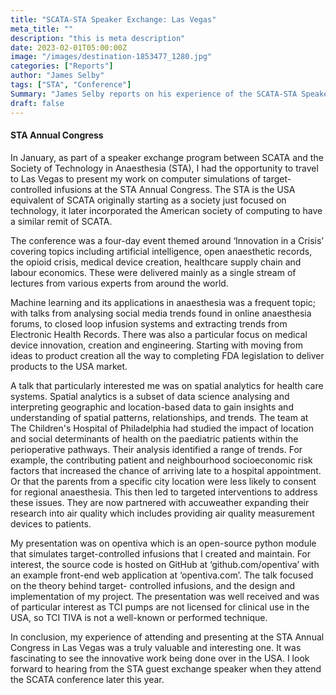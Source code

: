 ```yaml
---
title: "SCATA-STA Speaker Exchange: Las Vegas"
meta_title: ""
description: "this is meta description"
date: 2023-02-01T05:00:00Z
image: "/images/destination-1853477_1280.jpg"
categories: ["Reports"]
author: "James Selby"
tags: ["STA", "Conference"]
Summary: "James Selby reports on his experience of the SCATA-STA Speaker Exchange Programme."
draft: false
---
```

#### STA Annual Congress

In January, as part of a speaker exchange program between SCATA and the Society
of Technology in Anaesthesia (STA), I had the opportunity to travel to Las Vegas to
present my work on computer simulations of target-controlled infusions at the STA
Annual Congress. The STA is the USA equivalent of SCATA originally starting as a
society just focused on technology, it later incorporated the American society of
computing to have a similar remit of SCATA.

The conference was a four-day event themed around ‘Innovation in a Crisis’
covering topics including artificial intelligence, open anaesthetic records, the opioid
crisis, medical device creation, healthcare supply chain and labour economics.
These were delivered mainly as a single stream of lectures from various experts
from around the world.

Machine learning and its applications in anaesthesia was a frequent topic; with talks
from analysing social media trends found in online anaesthesia forums, to closed
loop infusion systems and extracting trends from Electronic Health Records. There
was also a particular focus on medical device innovation, creation and engineering.
Starting with moving from ideas to product creation all the way to completing FDA
legislation to deliver products to the USA market.  

A talk that particularly interested me was on spatial analytics for health care
systems.  Spatial analytics is a subset of data science analysing and interpreting
geographic and location-based data to gain insights and understanding of spatial
patterns, relationships, and trends. The team at The Children's Hospital of
Philadelphia had studied the impact of location and social determinants of health on
the paediatric patients within the perioperative pathways. Their analysis identified a
range of trends. For example, the contributing patient and neighbourhood
socioeconomic risk factors that increased the chance of arriving late to a hospital
appointment. Or that the parents from a specific city location were less likely to
consent for regional anaesthesia. This then led to targeted interventions to address
these issues. They are now partnered with accuweather expanding their research
into air quality which includes providing air quality measurement devices to
patients.

My presentation was on opentiva which is an open-source python module that
simulates target-controlled infusions that I created and maintain. For interest, the
source code is hosted on GitHub at ‘github.com/opentiva’ with an example front-end
web application at ‘opentiva.com’. The talk focused on the theory behind target-
controlled infusions, and the design and implementation of my project. The
presentation was well received and was of particular interest as TCI pumps are not
licensed for clinical use in the USA, so TCI TIVA is not a well-known or performed
technique.

In conclusion, my experience of attending and presenting at the STA Annual
Congress in Las Vegas was a truly valuable and interesting one. It was fascinating to
see the innovative work being done over in the USA. I look forward to hearing from
the STA guest exchange speaker when they attend the SCATA conference later this
year.
